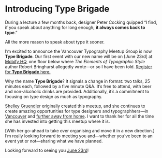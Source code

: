 # Introducing Type Brigade

During a lecture a few months back, designer Peter Cocking quipped “I find, if you speak about anything for long enough, __it always comes back to type__.”

All the more reason to speak about type it sooner.

I’m excited to announce the Vancouver Typography Meetup Group is now __Type Brigade__. Our first event with our new name will be on [June 23rd] at [Mobify HQ](#), one floor below where _The Elements of Typographic Style_ author Robert Bringhurst allegedly wrote—or so I have been told. [Register for __Type Brigade__ here.](#)

Why the name __Type Brigade__? It signals a change in format: two talks, 25 minutes each, followed by a five minute Q&A. It’s free to attend, with beer and non-alcoholic drinks are provided. Additionally, it’s a commitment to focusing on type design as much as typography.

[Shelley Gruendler](https://twitter.com/dr_shelley) originally created this meetup, and she continues to create amazing opportunities for type designers and typographhers—in [Vancouver](http://www.typecamp.org/camps/vancouver-pointed-pen) and [further away from home](http://www.typecamp.org/incredible-india-2014). I want to thank her for all the time she has invested into getting this meetup where it is.

[With her go-ahead to take over organising and move it in a new direction.] I’m really looking forward to meeting you and—whether you’ve been to an event yet or not—sharing what we have planned.

Looking forward to seeing you [June 23rd](#)!
